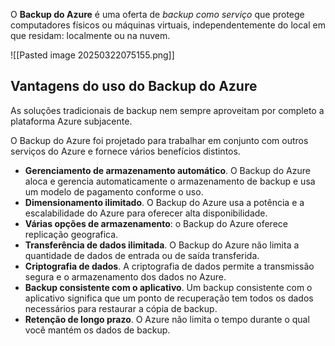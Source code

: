 O **Backup do Azure** é uma oferta de _backup como serviço_ que protege computadores físicos ou máquinas virtuais, independentemente do local em que residam: localmente ou na nuvem.

![[Pasted image 20250322075155.png]]


## Vantagens do uso do Backup do Azure
As soluções tradicionais de backup nem sempre aproveitam por completo a plataforma Azure subjacente.

O Backup do Azure foi projetado para trabalhar em conjunto com outros serviços do Azure e fornece vários benefícios distintos.

- **Gerenciamento de armazenamento automático**. O Backup do Azure aloca e gerencia automaticamente o armazenamento de backup e usa um modelo de pagamento conforme o uso.
- **Dimensionamento ilimitado**. O Backup do Azure usa a potência e a escalabilidade do Azure para oferecer alta disponibilidade.
- **Várias opções de armazenamento**: o Backup do Azure oferece replicação geografica.
- **Transferência de dados ilimitada**. O Backup do Azure não limita a quantidade de dados de entrada ou de saída transferida.
- **Criptografia de dados**. A criptografia de dados permite a transmissão segura e o armazenamento dos dados no Azure.
- **Backup consistente com o aplicativo**. Um backup consistente com o aplicativo significa que um ponto de recuperação tem todos os dados necessários para restaurar a cópia de backup.
- **Retenção de longo prazo**. O Azure não limita o tempo durante o qual você mantém os dados de backup.